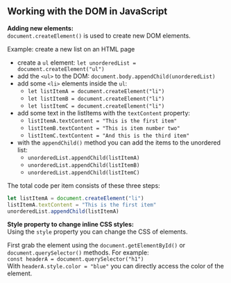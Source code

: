 ## Working with the DOM in JavaScript

**Adding new elements:**  
`document.createElement()` is used to create new DOM elements.

Example: create a new list on an HTML page
* create a `ul` element: `let unorderedList = document.createElement("ul")`
* add the `<ul>` to the DOM: `document.body.appendChild(unorderedList)`
* add some `<li>` elements inside the `ul`:  
    * `let listItemA = document.createElement("li")`
    * `let listItemB = document.createElement("li")`
    * `let listItemC = document.createElement("li")`
* add some text in the listItems with the `textContent` property:
    * `listItemA.textContent = "This is the first item"`
    * `listItemB.textContent = "This is item number two"`
    * `listItemC.textContent = "And this is the third item"`
* with the `appendChild()` method you can add the items to the unordered list:
    * `unorderedList.appendChild(listItemA)`
    * `unorderedList.appendChild(listItemB)`
    * `unorderedList.appendChild(listItemC)`

The total code per item consists of these three steps:
```js
let listItemA = document.createElement("li")
listItemA.textContent = "This is the first item"
unorderedList.appendChild(listItemA)
```

**Style property to change inline CSS styles:**  
Using the `style` property you can change the CSS of elements.

First grab the element using the `document.getElementById()` or `document.querySelector()` methods. For example:  
`const headerA = document.querySelector("h1")`  
With `headerA.style.color = "blue"` you can directly access the color of the element.